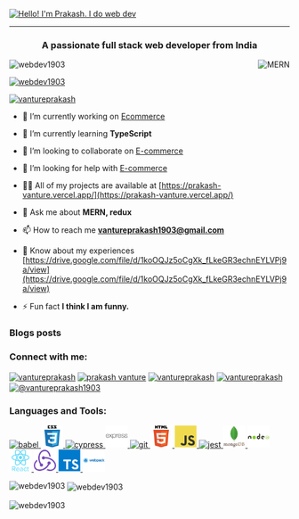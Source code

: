 <a href="https://webdev1903.github.io/prakash-vanture.portfolio/" target="_blank"><img src="https://user-images.githubusercontent.com/76178272/212535722-8f1566a9-b3e8-44c2-b55e-1225dd25c195.jpg" alt="Hello! I'm Prakash. I do web dev"/></a>
<hr/>
<h3 align="center">A passionate full stack web developer from India</h3>
<img align="right" alt="MERN" src="https://encrypted-tbn0.gstatic.com/images?q=tbn:ANd9GcSO7sevGcqsIQrdUOmRqXmgBxN3Nd2pDcHnjA&usqp=CAU"/>

<p align="left"> <img src="https://komarev.com/ghpvc/?username=webdev1903&label=Profile%20views&color=0e75b6&style=flat" alt="webdev1903" /> </p>

<p align="left"> <a href="https://github.com/ryo-ma/github-profile-trophy"><img src="https://github-profile-trophy.vercel.app/?username=webdev1903" alt="webdev1903" /></a> </p>

<p align="left"> <a href="https://twitter.com/vantureprakash" target="blank"><img src="https://img.shields.io/twitter/follow/vantureprakash?logo=twitter&style=for-the-badge" alt="vantureprakash" /></a> </p>

- 🔭 I’m currently working on [Ecommerce](https://github.com/webdev1903/Ecommerce)

- 🌱 I’m currently learning **TypeScript**

- 👯 I’m looking to collaborate on [E-commerce](https://github.com/webdev1903/E-commerce)

- 🤝 I’m looking for help with [E-commerce](https://github.com/webdev1903/E-commerce)

- 👨‍💻 All of my projects are available at [https://prakash-vanture.vercel.app/](https://prakash-vanture.vercel.app/)

- 💬 Ask me about **MERN, redux**

- 📫 How to reach me **vantureprakash1903@gmail.com**

- 📄 Know about my experiences [https://drive.google.com/file/d/1koOQJz5oCgXk_fLkeGR3echnEYLVPj9a/view](https://drive.google.com/file/d/1koOQJz5oCgXk_fLkeGR3echnEYLVPj9a/view)

- ⚡ Fun fact **I think I am funny.**

### Blogs posts
<!-- BLOG-POST-LIST:START -->
<!-- BLOG-POST-LIST:END -->

<h3 align="left">Connect with me:</h3>
<p align="left">
<a href="https://twitter.com/vantureprakash" target="blank"><img align="center" src="https://raw.githubusercontent.com/rahuldkjain/github-profile-readme-generator/master/src/images/icons/Social/twitter.svg" alt="vantureprakash" height="30" width="40" /></a>
<a href="https://linkedin.com/in/prakash vanture" target="blank"><img align="center" src="https://raw.githubusercontent.com/rahuldkjain/github-profile-readme-generator/master/src/images/icons/Social/linked-in-alt.svg" alt="prakash vanture" height="30" width="40" /></a>
<a href="https://fb.com/vantureprakash" target="blank"><img align="center" src="https://raw.githubusercontent.com/rahuldkjain/github-profile-readme-generator/master/src/images/icons/Social/facebook.svg" alt="vantureprakash" height="30" width="40" /></a>
<a href="https://instagram.com/vantureprakash" target="blank"><img align="center" src="https://raw.githubusercontent.com/rahuldkjain/github-profile-readme-generator/master/src/images/icons/Social/instagram.svg" alt="vantureprakash" height="30" width="40" /></a>
<a href="https://medium.com/@vantureprakash1903" target="blank"><img align="center" src="https://raw.githubusercontent.com/rahuldkjain/github-profile-readme-generator/master/src/images/icons/Social/medium.svg" alt="@vantureprakash1903" height="30" width="40" /></a>
</p>

<h3 align="left">Languages and Tools:</h3>
<p align="left"> <a href="https://babeljs.io/" target="_blank" rel="noreferrer"> <img src="https://www.vectorlogo.zone/logos/babeljs/babeljs-icon.svg" alt="babel" width="40" height="40"/> </a> <a href="https://www.w3schools.com/css/" target="_blank" rel="noreferrer"> <img src="https://raw.githubusercontent.com/devicons/devicon/master/icons/css3/css3-original-wordmark.svg" alt="css3" width="40" height="40"/> </a> <a href="https://www.cypress.io" target="_blank" rel="noreferrer"> <img src="https://raw.githubusercontent.com/simple-icons/simple-icons/6e46ec1fc23b60c8fd0d2f2ff46db82e16dbd75f/icons/cypress.svg" alt="cypress" width="40" height="40"/> </a> <a href="https://expressjs.com" target="_blank" rel="noreferrer"> <img src="https://raw.githubusercontent.com/devicons/devicon/master/icons/express/express-original-wordmark.svg" alt="express" width="40" height="40"/> </a> <a href="https://git-scm.com/" target="_blank" rel="noreferrer"> <img src="https://www.vectorlogo.zone/logos/git-scm/git-scm-icon.svg" alt="git" width="40" height="40"/> </a> <a href="https://www.w3.org/html/" target="_blank" rel="noreferrer"> <img src="https://raw.githubusercontent.com/devicons/devicon/master/icons/html5/html5-original-wordmark.svg" alt="html5" width="40" height="40"/> </a> <a href="https://developer.mozilla.org/en-US/docs/Web/JavaScript" target="_blank" rel="noreferrer"> <img src="https://raw.githubusercontent.com/devicons/devicon/master/icons/javascript/javascript-original.svg" alt="javascript" width="40" height="40"/> </a> <a href="https://jestjs.io" target="_blank" rel="noreferrer"> <img src="https://www.vectorlogo.zone/logos/jestjsio/jestjsio-icon.svg" alt="jest" width="40" height="40"/> </a> <a href="https://www.mongodb.com/" target="_blank" rel="noreferrer"> <img src="https://raw.githubusercontent.com/devicons/devicon/master/icons/mongodb/mongodb-original-wordmark.svg" alt="mongodb" width="40" height="40"/> </a> <a href="https://nodejs.org" target="_blank" rel="noreferrer"> <img src="https://raw.githubusercontent.com/devicons/devicon/master/icons/nodejs/nodejs-original-wordmark.svg" alt="nodejs" width="40" height="40"/> </a> <a href="https://reactjs.org/" target="_blank" rel="noreferrer"> <img src="https://raw.githubusercontent.com/devicons/devicon/master/icons/react/react-original-wordmark.svg" alt="react" width="40" height="40"/> </a> <a href="https://redux.js.org" target="_blank" rel="noreferrer"> <img src="https://raw.githubusercontent.com/devicons/devicon/master/icons/redux/redux-original.svg" alt="redux" width="40" height="40"/> </a> <a href="https://www.typescriptlang.org/" target="_blank" rel="noreferrer"> <img src="https://raw.githubusercontent.com/devicons/devicon/master/icons/typescript/typescript-original.svg" alt="typescript" width="40" height="40"/> </a> <a href="https://webpack.js.org" target="_blank" rel="noreferrer"> <img src="https://raw.githubusercontent.com/devicons/devicon/d00d0969292a6569d45b06d3f350f463a0107b0d/icons/webpack/webpack-original-wordmark.svg" alt="webpack" width="40" height="40"/> </a> </p>

<p><img align="left" src="https://github-readme-stats.vercel.app/api/top-langs?username=webdev1903&show_icons=true&locale=en&layout=compact" alt="webdev1903" /></p>

<p>&nbsp;<img align="center" src="https://github-readme-stats.vercel.app/api?username=webdev1903&show_icons=true&locale=en" alt="webdev1903" /></p>

<p><img align="center" src="https://github-readme-streak-stats.herokuapp.com/?user=webdev1903&" alt="webdev1903" /></p>
